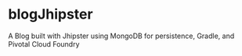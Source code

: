 # blogJhipster
A Blog built with Jhipster using MongoDB for persistence, Gradle, and Pivotal Cloud Foundry

